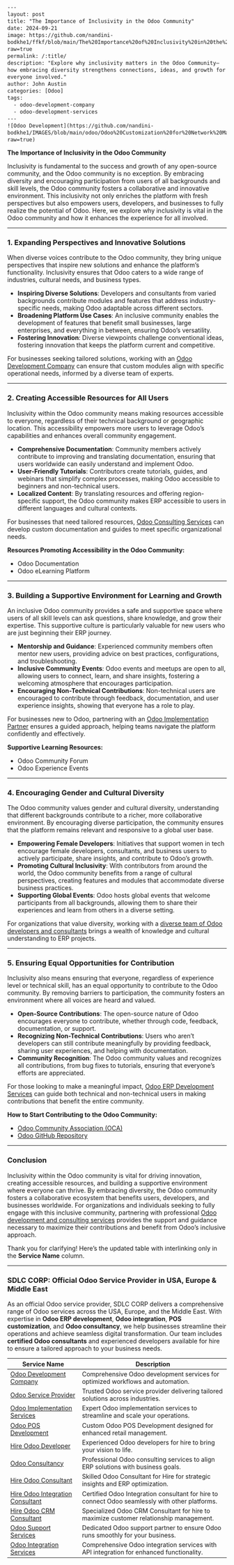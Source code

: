 	---
	layout: post
	title: "The Importance of Inclusivity in the Odoo Community"
	date: 2024-09-21
	image: https://github.com/nandini-bodkhe1/ffkf/blob/main/The%20Importance%20of%20Inclusivity%20in%20the%20Odoo%20Community.png?raw=true
	permalink: /:title/
	description: "Explore why inclusivity matters in the Odoo Community—how embracing diversity strengthens connections, ideas, and growth for everyone involved."
	author: John Austin
	categories: [Odoo]
	tags:
	  - odoo-development-company
	  - odoo-development-services
	---
	![Odoo Development](https://github.com/nandini-bodkhe1/IMAGES/blob/main/odoo/Odoo%20Customization%20for%20Network%20Management%20Solutions.png?raw=true)



**The Importance of Inclusivity in the Odoo Community**

Inclusivity is fundamental to the success and growth of any open-source community, and the Odoo community is no exception. By embracing diversity and encouraging participation from users of all backgrounds and skill levels, the Odoo community fosters a collaborative and innovative environment. This inclusivity not only enriches the platform with fresh perspectives but also empowers users, developers, and businesses to fully realize the potential of Odoo. Here, we explore why inclusivity is vital in the Odoo community and how it enhances the experience for all involved.

---

### **1\. Expanding Perspectives and Innovative Solutions**

When diverse voices contribute to the Odoo community, they bring unique perspectives that inspire new solutions and enhance the platform’s functionality. Inclusivity ensures that Odoo caters to a wide range of industries, cultural needs, and business types.

* **Inspiring Diverse Solutions**: Developers and consultants from varied backgrounds contribute modules and features that address industry-specific needs, making Odoo adaptable across different sectors.  
* **Broadening Platform Use Cases**: An inclusive community enables the development of features that benefit small businesses, large enterprises, and everything in between, ensuring Odoo’s versatility.  
* **Fostering Innovation**: Diverse viewpoints challenge conventional ideas, fostering innovation that keeps the platform current and competitive.

For businesses seeking tailored solutions, working with an [Odoo Development Company](https://sdlccorp.com/services/odoo-services/odoo-development-company/) can ensure that custom modules align with specific operational needs, informed by a diverse team of experts.

---

### **2\. Creating Accessible Resources for All Users**

Inclusivity within the Odoo community means making resources accessible to everyone, regardless of their technical background or geographic location. This accessibility empowers more users to leverage Odoo’s capabilities and enhances overall community engagement.

* **Comprehensive Documentation**: Community members actively contribute to improving and translating documentation, ensuring that users worldwide can easily understand and implement Odoo.  
* **User-Friendly Tutorials**: Contributors create tutorials, guides, and webinars that simplify complex processes, making Odoo accessible to beginners and non-technical users.  
* **Localized Content**: By translating resources and offering region-specific support, the Odoo community makes ERP accessible to users in different languages and cultural contexts.

For businesses that need tailored resources, [Odoo Consulting Services](https://sdlccorp.com/services/odoo-services/odoo-consulting-services/) can develop custom documentation and guides to meet specific organizational needs.

**Resources Promoting Accessibility in the Odoo Community:**

* Odoo Documentation  
* Odoo eLearning Platform

---

### **3\. Building a Supportive Environment for Learning and Growth**

An inclusive Odoo community provides a safe and supportive space where users of all skill levels can ask questions, share knowledge, and grow their expertise. This supportive culture is particularly valuable for new users who are just beginning their ERP journey.

* **Mentorship and Guidance**: Experienced community members often mentor new users, providing advice on best practices, configurations, and troubleshooting.  
* **Inclusive Community Events**: Odoo events and meetups are open to all, allowing users to connect, learn, and share insights, fostering a welcoming atmosphere that encourages participation.  
* **Encouraging Non-Technical Contributions**: Non-technical users are encouraged to contribute through feedback, documentation, and user experience insights, showing that everyone has a role to play.

For businesses new to Odoo, partnering with an [Odoo Implementation Partner](https://sdlccorp.com/services/odoo-services/odoo-erp-development-company/) ensures a guided approach, helping teams navigate the platform confidently and effectively.

**Supportive Learning Resources:**

* Odoo Community Forum  
* Odoo Experience Events

---

### **4\. Encouraging Gender and Cultural Diversity**

The Odoo community values gender and cultural diversity, understanding that different backgrounds contribute to a richer, more collaborative environment. By encouraging diverse participation, the community ensures that the platform remains relevant and responsive to a global user base.

* **Empowering Female Developers**: Initiatives that support women in tech encourage female developers, consultants, and business users to actively participate, share insights, and contribute to Odoo’s growth.  
* **Promoting Cultural Inclusivity**: With contributors from around the world, the Odoo community benefits from a range of cultural perspectives, creating features and modules that accommodate diverse business practices.  
* **Supporting Global Events**: Odoo hosts global events that welcome participants from all backgrounds, allowing them to share their experiences and learn from others in a diverse setting.

For organizations that value diversity, working with a [diverse team of Odoo developers and consultants](https://sdlccorp.com/services/odoo-services/) brings a wealth of knowledge and cultural understanding to ERP projects.

---

### **5\. Ensuring Equal Opportunities for Contribution**

Inclusivity also means ensuring that everyone, regardless of experience level or technical skill, has an equal opportunity to contribute to the Odoo community. By removing barriers to participation, the community fosters an environment where all voices are heard and valued.

* **Open-Source Contributions**: The open-source nature of Odoo encourages everyone to contribute, whether through code, feedback, documentation, or support.  
* **Recognizing Non-Technical Contributions**: Users who aren’t developers can still contribute meaningfully by providing feedback, sharing user experiences, and helping with documentation.  
* **Community Recognition**: The Odoo community values and recognizes all contributions, from bug fixes to tutorials, ensuring that everyone’s efforts are appreciated.

For those looking to make a meaningful impact, [Odoo ERP Development Services](https://sdlccorp.com/services/odoo-services/) can guide both technical and non-technical users in making contributions that benefit the entire community.

**How to Start Contributing to the Odoo Community:**

* [Odoo Community Association (OCA)](https://odoo-community.org/)  
* [Odoo GitHub Repository](https://github.com/odoo/odoo)

---

### **Conclusion**

Inclusivity within the Odoo community is vital for driving innovation, creating accessible resources, and building a supportive environment where everyone can thrive. By embracing diversity, the Odoo community fosters a collaborative ecosystem that benefits users, developers, and businesses worldwide. For organizations and individuals seeking to fully engage with this inclusive community, partnering with professional [Odoo development and consulting services](https://sdlccorp.com/services/odoo-services/) provides the support and guidance necessary to maximize their contributions and benefit from Odoo’s inclusive approach.

Thank you for clarifying\! Here’s the updated table with interlinking only in the **Service Name** column.

---

### **SDLC CORP: Official Odoo Service Provider in USA, Europe & Middle East**

As an official Odoo service provider, SDLC CORP delivers a comprehensive range of Odoo services across the USA, Europe, and the Middle East. With expertise in **Odoo ERP development**, **Odoo integration**, **POS customization**, and **Odoo consultancy**, we help businesses streamline their operations and achieve seamless digital transformation. Our team includes **certified Odoo consultants** and experienced developers available for hire to ensure a tailored approach to your business needs.

| Service Name | Description |
| ----- | ----- |
| [Odoo Development Company](https://sdlccorp.com/services/odoo-services/odoo-development-company/) | Comprehensive Odoo development services for optimized workflows and automation. |
| [Odoo Service Provider](https://sdlccorp.com/services/odoo-services/) | Trusted Odoo service provider delivering tailored solutions across industries. |
| [Odoo Implementation Services](https://sdlccorp.com/services/odoo-services/odoo-erp-development-company/) | Expert Odoo implementation services to streamline and scale your operations. |
| [Odoo POS Development](https://sdlccorp.com/services/odoo-services/odoo-pos-development-company/) | Custom Odoo POS Development designed for enhanced retail management. |
| [Hire Odoo Developer](https://sdlccorp.com/services/hire/hire-odoo-developer/) | Experienced Odoo developers for hire to bring your vision to life. |
| [Odoo Consultancy](https://sdlccorp.com/services/odoo-services/odoo-consulting-services/) | Professional Odoo consulting services to align ERP solutions with business goals. |
| [Hire Odoo Consultant](https://sdlccorp.com/services/hire/hire-odoo-business-consultant/) | Skilled Odoo Consultant for Hire for strategic insights and ERP optimization. |
| [Hire Odoo Integration Consultant](https://sdlccorp.com/services/hire/hire-odoo-integration-consultant/) | Certified Odoo Integration consultant for hire to connect Odoo seamlessly with other platforms. |
| [Hire Odoo CRM Consultant](https://sdlccorp.com/services/hire/hire-odoo-crm-consultant/) | Specialized Odoo CRM Consultant for hire to maximize customer relationship management. |
| [Odoo Support Services](https://sdlccorp.com/services/odoo-services/odoo-support-services/) | Dedicated Odoo support partner to ensure Odoo runs smoothly for your business. |
| [Odoo Integration Services](https://sdlccorp.com/services/odoo-services/odoo-custom-integration-company/) | Comprehensive Odoo integration services with API integration for enhanced functionality. |
